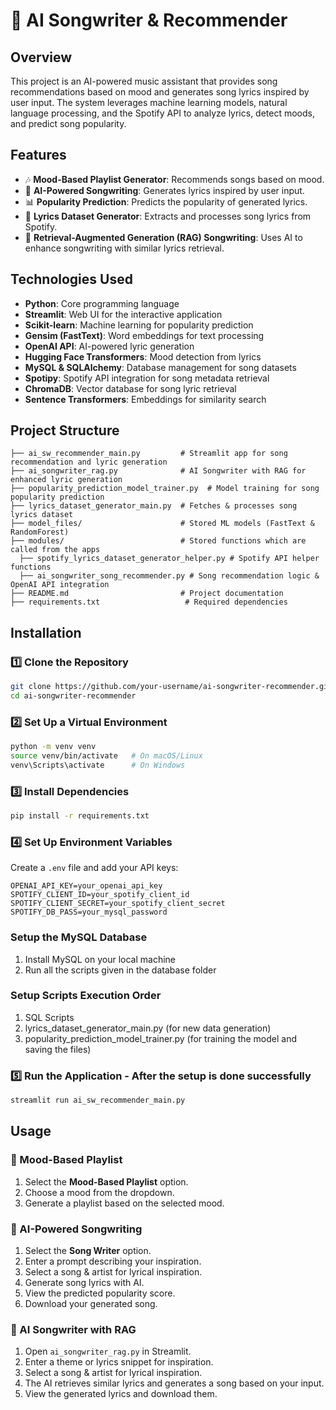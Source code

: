 # 🎵 AI Songwriter & Recommender

## Overview
This project is an AI-powered music assistant that provides song recommendations based on mood and generates song lyrics inspired by user input. The system leverages machine learning models, natural language processing, and the Spotify API to analyze lyrics, detect moods, and predict song popularity.

## Features
- 🎶 **Mood-Based Playlist Generator**: Recommends songs based on mood.
- 📝 **AI-Powered Songwriting**: Generates lyrics inspired by user input.
- 📊 **Popularity Prediction**: Predicts the popularity of generated lyrics.
- 🎼 **Lyrics Dataset Generator**: Extracts and processes song lyrics from Spotify.
- 🤖 **Retrieval-Augmented Generation (RAG) Songwriting**: Uses AI to enhance songwriting with similar lyrics retrieval.

## Technologies Used
- **Python**: Core programming language
- **Streamlit**: Web UI for the interactive application
- **Scikit-learn**: Machine learning for popularity prediction
- **Gensim (FastText)**: Word embeddings for text processing
- **OpenAI API**: AI-powered lyric generation
- **Hugging Face Transformers**: Mood detection from lyrics
- **MySQL & SQLAlchemy**: Database management for song datasets
- **Spotipy**: Spotify API integration for song metadata retrieval
- **ChromaDB**: Vector database for song lyric retrieval
- **Sentence Transformers**: Embeddings for similarity search

## Project Structure
```
├── ai_sw_recommender_main.py         # Streamlit app for song recommendation and lyric generation
├── ai_songwriter_rag.py              # AI Songwriter with RAG for enhanced lyric generation
├── popularity_prediction_model_trainer.py  # Model training for song popularity prediction
├── lyrics_dataset_generator_main.py  # Fetches & processes song lyrics dataset
├── model_files/                      # Stored ML models (FastText & RandomForest)
├── modules/                          # Stored functions which are called from the apps
  ├── spotify_lyrics_dataset_generator_helper.py # Spotify API helper functions
  ├── ai_songwriter_song_recommender.py # Song recommendation logic & OpenAI API integration
├── README.md                         # Project documentation
├── requirements.txt                   # Required dependencies
```

## Installation
### 1️⃣ Clone the Repository
```bash
git clone https://github.com/your-username/ai-songwriter-recommender.git
cd ai-songwriter-recommender
```

### 2️⃣ Set Up a Virtual Environment
```bash
python -m venv venv
source venv/bin/activate   # On macOS/Linux
venv\Scripts\activate      # On Windows
```

### 3️⃣ Install Dependencies
```bash
pip install -r requirements.txt
```

### 4️⃣ Set Up Environment Variables
Create a `.env` file and add your API keys:
```
OPENAI_API_KEY=your_openai_api_key
SPOTIFY_CLIENT_ID=your_spotify_client_id
SPOTIFY_CLIENT_SECRET=your_spotify_client_secret
SPOTIFY_DB_PASS=your_mysql_password
```
### Setup the MySQL Database
  1. Install MySQL on your local machine
  2. Run all the scripts given in the database folder

### Setup Scripts Execution Order
  1. SQL Scripts
  2. lyrics_dataset_generator_main.py (for new data generation)
  3. popularity_prediction_model_trainer.py (for training the model and saving the files)

### 5️⃣ Run the Application - After the setup is done successfully
```bash
streamlit run ai_sw_recommender_main.py
```

## Usage
### 🎵 Mood-Based Playlist
1. Select the **Mood-Based Playlist** option.
2. Choose a mood from the dropdown.
3. Generate a playlist based on the selected mood.

### 📝 AI-Powered Songwriting
1. Select the **Song Writer** option.
2. Enter a prompt describing your inspiration.
3. Select a song & artist for lyrical inspiration.
4. Generate song lyrics with AI.
5. View the predicted popularity score.
6. Download your generated song.

### 🎼 AI Songwriter with RAG
1. Open `ai_songwriter_rag.py` in Streamlit.
2. Enter a theme or lyrics snippet for inspiration.
3. Select a song & artist for lyrical inspiration.
4. The AI retrieves similar lyrics and generates a song based on your input.
5. View the generated lyrics and download them.